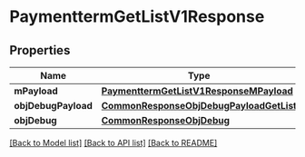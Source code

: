 # PaymenttermGetListV1Response

## Properties
Name | Type | Description | Notes
------------ | ------------- | ------------- | -------------
**mPayload** | [**PaymenttermGetListV1ResponseMPayload**](PaymenttermGetListV1ResponseMPayload.md) |  | 
**objDebugPayload** | [**CommonResponseObjDebugPayloadGetList**](CommonResponseObjDebugPayloadGetList.md) |  | [optional] 
**objDebug** | [**CommonResponseObjDebug**](CommonResponseObjDebug.md) |  | [optional] 

[[Back to Model list]](../README.md#documentation-for-models) [[Back to API list]](../README.md#documentation-for-api-endpoints) [[Back to README]](../README.md)


